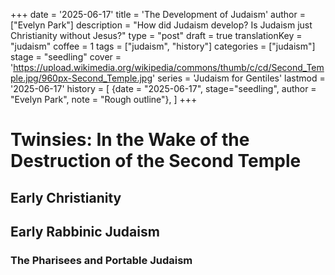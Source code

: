 +++
date = '2025-06-17'
title = 'The Development of Judaism'
author = ["Evelyn Park"]
description = "How did Judaism develop? Is Judaism just Christianity without Jesus?"
type = "post"
draft = true
translationKey = "judaism"
coffee = 1
tags = ["judaism", "history"]
categories = ["judaism"]
stage = "seedling"
cover = 'https://upload.wikimedia.org/wikipedia/commons/thumb/c/cd/Second_Temple.jpg/960px-Second_Temple.jpg'
series = 'Judaism for Gentiles'
lastmod = '2025-06-17'
history = [
  {date = "2025-06-17", stage="seedling", author = "Evelyn Park", note = "Rough outline"},
]
+++

# Twinsies: In the Wake of the Destruction of the Second Temple

## Early Christianity

## Early Rabbinic Judaism

### The Pharisees and Portable Judaism